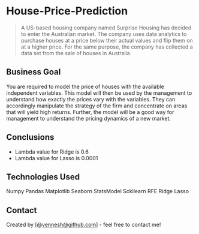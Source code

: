 # House-Price-Prediction
> A US-based housing company named Surprise Housing has decided to enter the Australian market. 
The company uses data analytics to purchase houses at a price below their actual values and flip them on at a higher price. 
For the same purpose, the company has collected a data set from the sale of houses in Australia.
<!-- You can include any other section that is pertinent to your problem -->


## Business Goal

You are required to model the price of houses with the available independent variables. 
This model will then be used by the management to understand how exactly the prices vary with the variables. 
They can accordingly manipulate the strategy of the firm and concentrate on areas that will yield high returns. 
Further, the model will be a good way for management to understand the pricing dynamics of a new market.

 
<!-- You don't have to answer all the questions - just the ones relevant to your project. -->

## Conclusions
- Lambda value for Ridge is 0.6
- Lambda value for Lasso is 0.0001

<!-- You don't have to answer all the questions - just the ones relevant to your project. -->


## Technologies Used
Numpy
Pandas
Matplotlib
Seaborn
StatsModel
Sckilearn
RFE
Ridge
Lasso



## Contact
Created by [@vennesh@github.com] - feel free to contact me!



